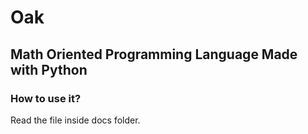 # Oak

## Math Oriented Programming Language Made with Python

### How to use it?

Read the file inside docs folder.

